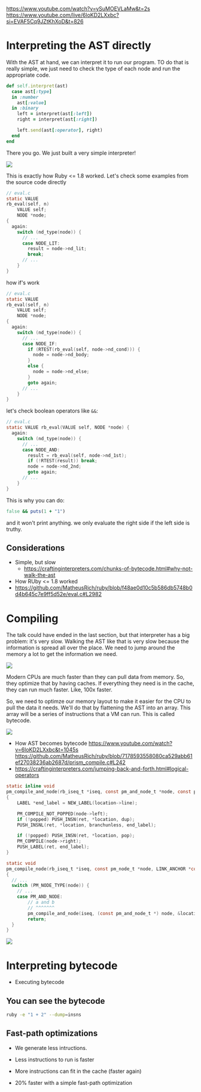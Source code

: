 https://www.youtube.com/watch?v=ySuMOEVLaMw&t=2s
https://www.youtube.com/live/6loKD2LXxbc?si=EVAF5Cq9JZtKhXoD&t=826

# Interpreting the AST directly

With the AST at hand, we can interpret it to run our program. TO do that is
really simple, we just need to check the type of each node and run the appropriate
code.

```rb
def self.interpret(ast)
  case ast[:type]
  in :number
    ast[:value]
  in :binary
    left = interpret(ast[:left])
    right = interpret(ast[:right])

    left.send(ast[:operator], right)
  end
end
```

There you go. We just built a very simple interpreter!

![](./interpreting-ruby-1.8.png)

This is exactly how Ruby <= 1.8 worked. Let's check some examples from the source code directly

<!--
{
  type: :literal,
  literal: 42
}
 -->

```c
// eval.c
static VALUE
rb_eval(self, n)
    VALUE self;
    NODE *node;
{
  again:
    switch (nd_type(node)) {
      // ...
      case NODE_LIT:
        result = node->nd_lit;
        break;
      // ...
    }
}
```

how if's work

```c
// eval.c
static VALUE
rb_eval(self, n)
    VALUE self;
    NODE *node;
{
  again:
    switch (nd_type(node)) {
      // ...
      case NODE_IF:
        if (RTEST(rb_eval(self, node->nd_cond))) {
          node = node->nd_body;
        }
        else {
          node = node->nd_else;
        }
        goto again;
      // ...
    }
}
```

let's check boolean operators like `&&`:

```c
// eval.c
static VALUE rb_eval(VALUE self, NODE *node) {
  again:
    switch (nd_type(node)) {
      // ...
      case NODE_AND:
        result = rb_eval(self, node->nd_1st);
        if (!RTEST(result)) break;
        node = node->nd_2nd;
        goto again;
      // ...
    }
}
```

This is why you can do:

```rb
false && puts(1 + "1")
```

and it won't print anything. we only evaluate the right side if the left side is truthy.

## Considerations

- Simple, but slow
  - https://craftinginterpreters.com/chunks-of-bytecode.html#why-not-walk-the-ast
- How RUby <= 1.8 worked
- https://github.com/MatheusRich/ruby/blob/f48ae0d10c5b586db5748b0d4b645c7e9ff5d52e/eval.c#L2982

# Compiling

The talk could have ended in the last section, but that interpreter has a big
problem: it's very slow. Walking the AST like that is very slow because the
information is spread all over the place. We need to jump around the memory
a lot to get the information we need.

![](./ast.png)

Modern CPUs are much faster than they can pull data from memory. So, they
optimize that by having caches. If everything they need is in the cache, they
can run much faster. Like, 100x faster.

So, we need to optimze our memory layout to make it easier for the CPU to pull
the data it needs. We'll do that by flattening the AST into an array. This array
will be a series of instructions that a VM can run. This is called bytecode.

![](./ast-to-bytecode.png)

- How AST becomes bytecode
https://www.youtube.com/watch?v=6loKD2LXxbc&t=1045s
https://github.com/MatheusRich/ruby/blob/7178593558080ca529abb61ef27038236ab2687d/prism_compile.c#L242
- https://craftinginterpreters.com/jumping-back-and-forth.html#logical-operators

```c
static inline void
pm_compile_and_node(rb_iseq_t *iseq, const pm_and_node_t *node, const pm_node_location_t *location, LINK_ANCHOR *const ret, bool popped, pm_scope_node_t *scope_node)
{
    LABEL *end_label = NEW_LABEL(location->line);

    PM_COMPILE_NOT_POPPED(node->left);
    if (!popped) PUSH_INSN(ret, *location, dup);
    PUSH_INSNL(ret, *location, branchunless, end_label);

    if (!popped) PUSH_INSN(ret, *location, pop);
    PM_COMPILE(node->right);
    PUSH_LABEL(ret, end_label);
}

static void
pm_compile_node(rb_iseq_t *iseq, const pm_node_t *node, LINK_ANCHOR *const ret, bool popped, pm_scope_node_t *scope_node)
{
  // ...
  switch (PM_NODE_TYPE(node)) {
    // ...
    case PM_AND_NODE:
        // a and b
        // ^^^^^^^
        pm_compile_and_node(iseq, (const pm_and_node_t *) node, &location, ret, popped, scope_node);
        return;
  }
}
```

![](./interpreting-ruby-1.9.png)

# Interpreting bytecode

- Executing bytecode

## You can see the bytecode

```sh
ruby -e "1 + 2" --dump=insns
```

## Fast-path optimizations

- We generate less intructions.
- Less instructions to run is faster
- More instructions can fit in the cache (faster again)

- 20% faster with a simple fast-path optimization
